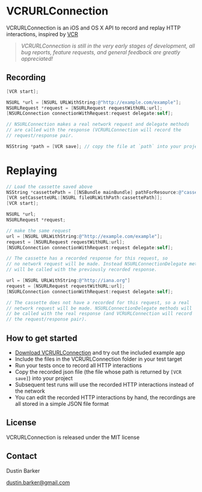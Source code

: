 # VCRURLConnection
VCRURLConnection is an iOS and OS X API to record and replay HTTP interactions, inspired by [VCR](https://github.com/myronmarston/vcr)

> _VCRURLConnection is still in the very early stages of development, all bug reports, feature requests, and general feedback are greatly appreciated!_

## Recording
``` objective-c
[VCR start];

NSURL *url = [NSURL URLWithString:@"http://example.com/example"];
NSURLRequest *request = [NSURLRequest requestWithURL:url];
[NSURLConnection connectionWithRequest:request delegate:self];

// NSURLConnection makes a real network request and delegate methods
// are called with the response (VCRURLConnection will record the
// request/response pair.

NSString *path = [VCR save]; // copy the file at `path` into your project
```

# Replaying

``` objective-c
// Load the cassette saved above
NSString *cassettePath = [[NSBundle mainBundle] pathForResource:@"cassette" ofType:@"json"];
[VCR setCassetteURL:[NSURL fileURLWithPath:cassettePath]];
[VCR start];

NSURL *url;
NSURLRequest *request;

// make the same request
url = [NSURL URLWithString:@"http://example.com/example"];
request = [NSURLRequest requestWithURL:url];
[NSURLConnection connectionWithRequest:request delegate:self];

// The cassette has a recorded response for this request, so 
// no network request will be made. Instead NSURLConnectionDelegate methods
// will be called with the previously recorded response.

url = [NSURL URLWithString:@"http://iana.org"]
request = [NSURLRequest requestWithURL:url];
[NSURLConnection connectionWithRequest:request delegate:self];

// The cassette does not have a recorded for this request, so a real
// network request will be made. NSURLConnectionDelegate methods will
// be called with the real response (and VCRURLConnection will record
// the request/response pair).
```

## How to get started
- [Download VCRURLConnection](https://github.com/dstnbrkr/VCRURLConnection/zipball/master) and try out the included example app
- Include the files in the VCRURLConnection folder in your test target
- Run your tests once to record all HTTP interactions
- Copy the recorded json file (the file whose path is returned by `[VCR save]`) into your project
- Subsequent test runs will use the recorded HTTP interactions instead of the network
- You can edit the recorded HTTP interactions by hand, the recordings are all stored in a simple JSON file format

## License

VCRURLConnection is released under the MIT license

## Contact

Dustin Barker

dustin.barker@gmail.com





